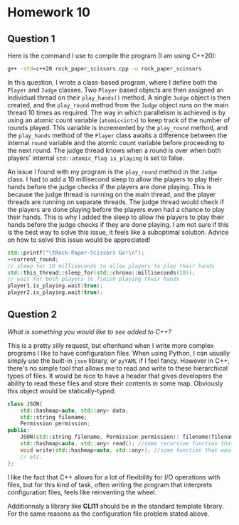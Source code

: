 # Homework 10

## Question 1

Here is the command I use to compile the program (I am using C++20):
```bash
g++ -std=c++20 rock_paper_scissors.cpp -o rock_paper_scissors
```

In this question, I wrote a class-based program, where I define both the `Player` and `Judge` classes. Two `Player` based objects are then assigned an individual thread on their `play_hands()` method. 
A single `Judge` object is then created, and the `play_round` method from the `Judge` object runs on the main thread 10 times as required.
The way in which parallelism is achieved is by using an atomic count variable (`atomic<int>`) to keep track of the number of rounds played. This variable is incremented by the `play_round` method, and the `play_hands` method of the `Player` class awaits a difference between the internal `round` variable and the atomic count variable before proceeding to the next round.
The judge thread knows when a round is over when both players' internal `std::atomic_flag is_playing` is set to false. 

An issue I found with my program is the `play_round` method in the `Judge` class. I had to add a 10 millisecond sleep to allow the players to play their hands before the judge checks if the players are done playing. This is because the judge thread is running on the main thread, and the player threads are running on separate threads. The judge thread would check if the players are done playing before the players even had a chance to play their hands. This is why I added the sleep to allow the players to play their hands before the judge checks if they are done playing. I am not sure if this is the best way to solve this issue, it feels like a suboptimal solution. Advice on how to solve this issue would be appreciated!

```cpp
std::printf("\tRock-Paper-Scissors Go!\n");
++current_round;
// sleep for 10 milliseconds to allow players to play their hands
std::this_thread::sleep_for(std::chrono::milliseconds(10));
// wait for both players to finish playing their hands
player1.is_playing.wait(true);
player2.is_playing.wait(true);
```

## Question 2

*What is something you would like to see added to C++?*

This is a pretty silly request, but oftenhand when I write more complex programs I like to have configuration files. When using Python, I can usually simply use the built-in `json` library, or `pyYAML` if I feel fancy. However in C++, there's no simple tool that allows me to read and write to these hierarchical types of files. It would be nice to have a header that gives developers the ability to read these files and store their contents in some map. Obviously this object would be statically-typed:

```c++
class JSON{
    std::hashmap<auto, std::any> data;
    std::string filename;
    Permission permission;
public:
    JSON(std::string filename, Permission permission): filename(filename), permission(permission) {}
    std::hashmap<auto, std::any> read(); //some recursive function that would return the contents of the file
    void write(std::hashmap<auto, std::any>); //some function that would write the file according to a template
    // etc.
};
```

I like the fact that C++ allows for a lot of flexibility for I/O operations with files, but for this kind of task, often writing the program that interprets configuration files, feels like reinventing the wheel. 

Additionnaly a library like **CLI11** should be in the standard template library. For the same reasons as the configuration file problem stated above.
